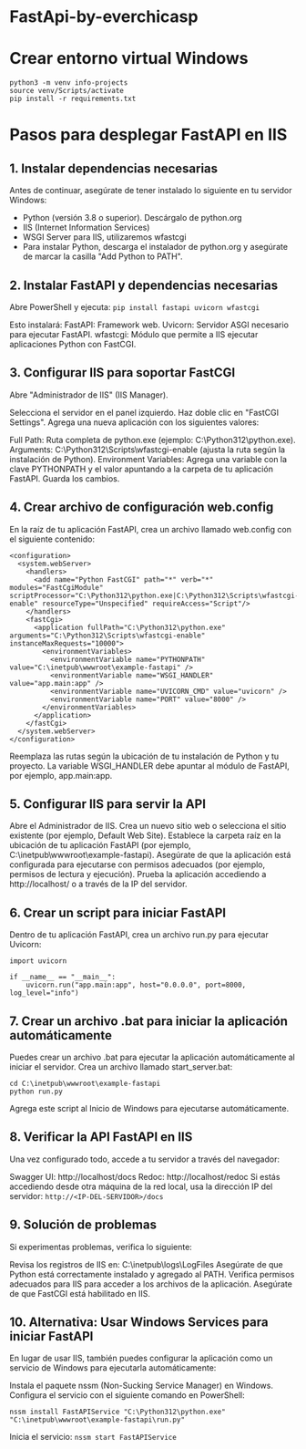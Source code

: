 # FastApi-by-everchicasp

# Crear entorno virtual Windows
```
python3 -m venv info-projects
source venv/Scripts/activate
pip install -r requirements.txt
```

# Pasos para desplegar FastAPI en IIS
## 1. Instalar dependencias necesarias
Antes de continuar, asegúrate de tener instalado lo siguiente en tu servidor Windows:

- Python (versión 3.8 o superior). Descárgalo de python.org
- IIS (Internet Information Services)
- WSGI Server para IIS, utilizaremos wfastcgi
- Para instalar Python, descarga el instalador de python.org y asegúrate de marcar la casilla "Add Python to PATH".

## 2. Instalar FastAPI y dependencias necesarias
Abre PowerShell y ejecuta:
```pip install fastapi uvicorn wfastcgi```

Esto instalará:
FastAPI: Framework web.
Uvicorn: Servidor ASGI necesario para ejecutar FastAPI.
wfastcgi: Módulo que permite a IIS ejecutar aplicaciones Python con FastCGI.

## 3. Configurar IIS para soportar FastCGI
Abre "Administrador de IIS" (IIS Manager).

Selecciona el servidor en el panel izquierdo.
Haz doble clic en "FastCGI Settings".
Agrega una nueva aplicación con los siguientes valores:

Full Path: Ruta completa de python.exe (ejemplo: C:\Python312\python.exe).
Arguments: C:\Python312\Scripts\wfastcgi-enable (ajusta la ruta según la instalación de Python).
Environment Variables: Agrega una variable con la clave PYTHONPATH y el valor apuntando a la carpeta de tu aplicación FastAPI.
Guarda los cambios.

## 4. Crear archivo de configuración web.config
En la raíz de tu aplicación FastAPI, crea un archivo llamado web.config con el siguiente contenido:

```
<configuration>
  <system.webServer>
    <handlers>
      <add name="Python FastCGI" path="*" verb="*" modules="FastCgiModule" scriptProcessor="C:\Python312\python.exe|C:\Python312\Scripts\wfastcgi-enable" resourceType="Unspecified" requireAccess="Script"/>
    </handlers>
    <fastCgi>
      <application fullPath="C:\Python312\python.exe" arguments="C:\Python312\Scripts\wfastcgi-enable" instanceMaxRequests="10000">
        <environmentVariables>
          <environmentVariable name="PYTHONPATH" value="C:\inetpub\wwwroot\example-fastapi" />
          <environmentVariable name="WSGI_HANDLER" value="app.main:app" />
          <environmentVariable name="UVICORN_CMD" value="uvicorn" />
          <environmentVariable name="PORT" value="8000" />
        </environmentVariables>
      </application>
    </fastCgi>
  </system.webServer>
</configuration>
```
Reemplaza las rutas según la ubicación de tu instalación de Python y tu proyecto.
La variable WSGI_HANDLER debe apuntar al módulo de FastAPI, por ejemplo, app.main:app.

## 5. Configurar IIS para servir la API
Abre el Administrador de IIS.
Crea un nuevo sitio web o selecciona el sitio existente (por ejemplo, Default Web Site).
Establece la carpeta raíz en la ubicación de tu aplicación FastAPI (por ejemplo, C:\inetpub\wwwroot\example-fastapi).
Asegúrate de que la aplicación está configurada para ejecutarse con permisos adecuados (por ejemplo, permisos de lectura y ejecución).
Prueba la aplicación accediendo a http://localhost/ o a través de la IP del servidor.

## 6. Crear un script para iniciar FastAPI
Dentro de tu aplicación FastAPI, crea un archivo run.py para ejecutar Uvicorn:

```
import uvicorn

if __name__ == "__main__":
    uvicorn.run("app.main:app", host="0.0.0.0", port=8000, log_level="info")
```

## 7. Crear un archivo .bat para iniciar la aplicación automáticamente
Puedes crear un archivo .bat para ejecutar la aplicación automáticamente al iniciar el servidor. Crea un archivo llamado start_server.bat:

```
cd C:\inetpub\wwwroot\example-fastapi
python run.py
```

Agrega este script al Inicio de Windows para ejecutarse automáticamente.

## 8. Verificar la API FastAPI en IIS
Una vez configurado todo, accede a tu servidor a través del navegador:

Swagger UI: http://localhost/docs
Redoc: http://localhost/redoc
Si estás accediendo desde otra máquina de la red local, usa la dirección IP del servidor:
```http://<IP-DEL-SERVIDOR>/docs```

## 9. Solución de problemas
Si experimentas problemas, verifica lo siguiente:

Revisa los registros de IIS en: C:\inetpub\logs\LogFiles
Asegúrate de que Python está correctamente instalado y agregado al PATH.
Verifica permisos adecuados para IIS para acceder a los archivos de la aplicación.
Asegúrate de que FastCGI está habilitado en IIS.

## 10. Alternativa: Usar Windows Services para iniciar FastAPI
En lugar de usar IIS, también puedes configurar la aplicación como un servicio de Windows para ejecutarla automáticamente:

Instala el paquete nssm (Non-Sucking Service Manager) en Windows.
Configura el servicio con el siguiente comando en PowerShell:

```nssm install FastAPIService "C:\Python312\python.exe" "C:\inetpub\wwwroot\example-fastapi\run.py"```

Inicia el servicio:
```nssm start FastAPIService```
